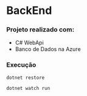 # BackEnd

### Projeto realizado com:

 - C# WebApi
 - Banco de Dados na Azure


### Execução
```
dotnet restore
```
```
dotnet watch run
```